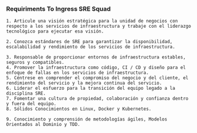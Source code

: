 
### Requiriments To Ingress SRE Squad
    
    1. Articule una visión estratégica para la unidad de negocios con respecto a los servicios de infraestructura y trabaje con el liderazgo tecnológico para ejecutar esa visión.

    2. Conozca estándares de SRE para garantizar la disponibilidad, escalabilidad y rendimiento de los servicios de infraestructura.

    3. Responsable de proporcionar entornos de infraestructura estables, seguros y compatibles.
    4. Promover la infraestructura como código, CI / CD y diseño para el enfoque de fallas en los servicios de infraestructura.
    5. Céntrese en comprender el compromiso del negocio y del cliente, el rendimiento del servicio y la mejora continua del servicio.
    6. Liderar el esfuerzo para la transición del equipo legado a la disciplina SRE.
    7. Fomentar una cultura de propiedad, colaboración y confianza dentro y fuera del equipo.
    8. Sólidos Conocimientos en Linux, Docker y Kubernetes.

    9. Conocimiento y comprensión de metodologías ágiles, Modelos Orientados al Dominio y TDD.

